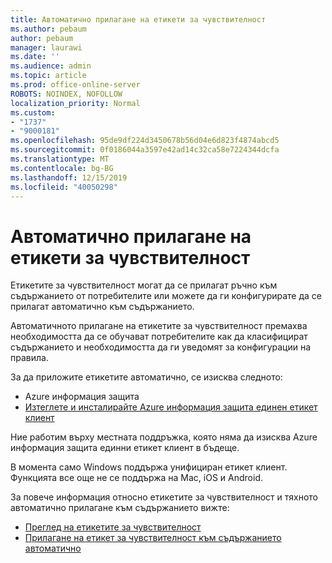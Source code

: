 ```yaml
---
title: Автоматично прилагане на етикети за чувствителност
ms.author: pebaum
author: pebaum
manager: laurawi
ms.date: ''
ms.audience: admin
ms.topic: article
ms.prod: office-online-server
ROBOTS: NOINDEX, NOFOLLOW
localization_priority: Normal
ms.custom:
- "1737"
- "9000181"
ms.openlocfilehash: 95de9df224d3450678b56d04e6d823f4874abcd5
ms.sourcegitcommit: 0f0186044a3597e42ad14c32ca58e7224344dcfa
ms.translationtype: MT
ms.contentlocale: bg-BG
ms.lasthandoff: 12/15/2019
ms.locfileid: "40050298"
---
```

# <a name="auto-apply-sensitivity-labels"></a>Автоматично прилагане на етикети за чувствителност

Етикетите за чувствителност могат да се прилагат ръчно към съдържанието от потребителите или можете да ги конфигурирате да се прилагат автоматично към съдържанието.

Автоматичното прилагане на етикетите за чувствителност премахва необходимостта да се обучават потребителите как да класифицират съдържанието и необходимостта да ги уведомят за конфигурации на правила.

За да приложите етикетите автоматично, се изисква следното:

- Azure информация защита
- [Изтеглете и инсталирайте Azure информация защита единен етикет клиент](https://docs.microsoft.com/azure/information-protection/rms-client/install-unifiedlabelingclient-app)

Ние работим върху местната поддръжка, която няма да изисква Azure информация защита единни етикет клиент в бъдеще.

В момента само Windows поддържа унифициран етикет клиент.  Функцията все още не се поддържа на Mac, iOS и Android.

За повече информация относно етикетите за чувствителност и тяхното автоматично прилагане към съдържанието вижте:

- [Преглед на етикетите за чувствителност](https://docs.microsoft.com/office365/securitycompliance/sensitivity-labels)
- [Прилагане на етикет за чувствителност към съдържанието автоматично](https://docs.microsoft.com/office365/securitycompliance/apply_sensitivity_label_automatically)
